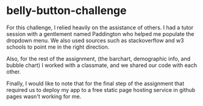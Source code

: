 # belly-button-challenge

For this challenge, I relied heavily on the assistance of others. I had a tutor session with a gentlement named Paddington who helped me populate the dropdown menu.
We also used sources such as stackoverflow and w3 schools to point me in the right direction.

Also, for the rest of the assignment, (the barchart, demographic info, and bubble chart) I worked with a classmate, and we shared our code with each other.

Finally, I would like to note that for the final step of the assignment that required us to deploy my app to a free static page hosting service in github pages wasn't working for me.
